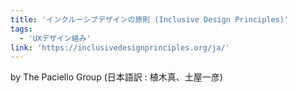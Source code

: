 ```yaml
---
title: 'インクルーシブデザインの原則 (Inclusive Design Principles)'
tags:
  - 'UXデザイン絡み'
link: 'https://inclusivedesignprinciples.org/ja/'
---
```


 by The Paciello Group (日本語訳 : 植木真、土屋一彦)

